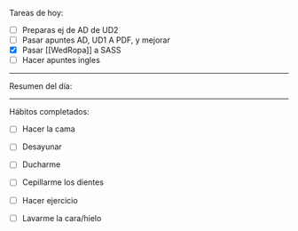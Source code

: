 Tareas de hoy:
- [ ] Preparas ej de AD de UD2
- [ ] Pasar apuntes AD, UD1 A PDF, y mejorar
- [x] Pasar [[WedRopa]] a SASS
- [ ] Hacer apuntes ingles 
---
Resumen del día:


---
Hábitos completados:
- [ ] Hacer la cama
- [ ] Desayunar
- [ ] Ducharme
- [ ] Cepillarme los dientes
- [ ] Hacer ejercicio
- [ ] Lavarme la cara/hielo


